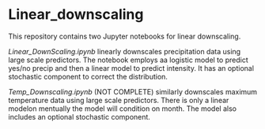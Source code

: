 # Linear_downscaling

This repository contains two Jupyter notebooks for linear downscaling.

*Linear_DownScaling.ipynb* linearly downscales precipitation data using large scale predictors. The notebook employs aa logistic model to predict yes/no precip and then a linear model to predict intensity. It has an optional stochastic component to correct the distribution.

*Temp_Downscaling.ipynb* (NOT COMPLETE) similarly downscales maximum temperature data using large scale predictors. There is only a linear modelon mentually the model will condition on month. The model also includes an optional stochastic component.
